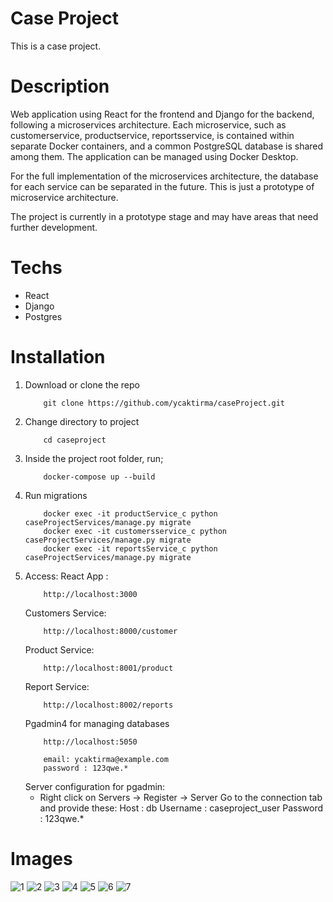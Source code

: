 # Case Project
This is a case project.

# Description
Web application using React for the frontend and Django for the backend, following a microservices architecture. Each microservice, such as customerservice, productservice, reportsservice, is contained within separate Docker containers, and a common PostgreSQL database is shared among them. The application can be managed using Docker Desktop.

For the full implementation of the microservices architecture, the database for each service can be separated in the future. This is just a prototype of microservice architecture.

The project is currently in a prototype stage and may have areas that need further development.

# Techs
 - React
 - Django
 - Postgres

# Installation
 1) Download or clone the repo
    ```
        git clone https://github.com/ycaktirma/caseProject.git
    ```
 2) Change directory to project
    ```
        cd caseproject
    ```
 3) Inside the project root folder, run;
    ```
        docker-compose up --build
    ```
 4) Run migrations
    ```
        docker exec -it productService_c python caseProjectServices/manage.py migrate
        docker exec -it customersservice_c python caseProjectServices/manage.py migrate
        docker exec -it reportsService_c python caseProjectServices/manage.py migrate
    ```
 5) Access:
    React App : 
    ```
        http://localhost:3000    
    ```
    Customers Service: 
    ```
        http://localhost:8000/customer    
    ```
    Product Service: 
    ```
        http://localhost:8001/product
    ```
    Report Service: 
    ```
        http://localhost:8002/reports
    ```
    Pgadmin4 for managing databases 
    ```
        http://localhost:5050

        email: ycaktirma@example.com
        password : 123qwe.*
    ```
    Server configuration for pgadmin:
     - Right click on Servers -> Register -> Server
     Go to the connection tab and provide these:
     Host : db
     Username : caseproject_user
     Password : 123qwe.*


# Images
![1](readme_resources/1.png)
![2](readme_resources/2.png)
![3](readme_resources/3.png)
![4](readme_resources/4.png)
![5](readme_resources/5.png)
![6](readme_resources/6.png)
![7](readme_resources/7.png)